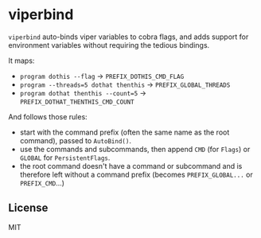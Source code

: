 # viperbind

`viperbind` auto-binds viper variables to cobra flags, and adds
support for environment variables without requiring the tedious
bindings.

It maps:

* `program dothis --flag` -> `PREFIX_DOTHIS_CMD_FLAG`
* `program --threads=5 dothat thenthis` -> `PREFIX_GLOBAL_THREADS`
* `program dothat thenthis --count=5` -> `PREFIX_DOTHAT_THENTHIS_CMD_COUNT`

And follows those rules:
* start with the command prefix (often the same name as the root
  command), passed to `AutoBind()`.
* use the commands and subcommands, then append `CMD` (for `Flags`) or
  `GLOBAL` for `PersistentFlags`.
* the root command doesn't have a command or subcommand and is
  therefore left without a command prefix (becomes `PREFIX_GLOBAL...`
  or `PREFIX_CMD`...)

License
-------

MIT
